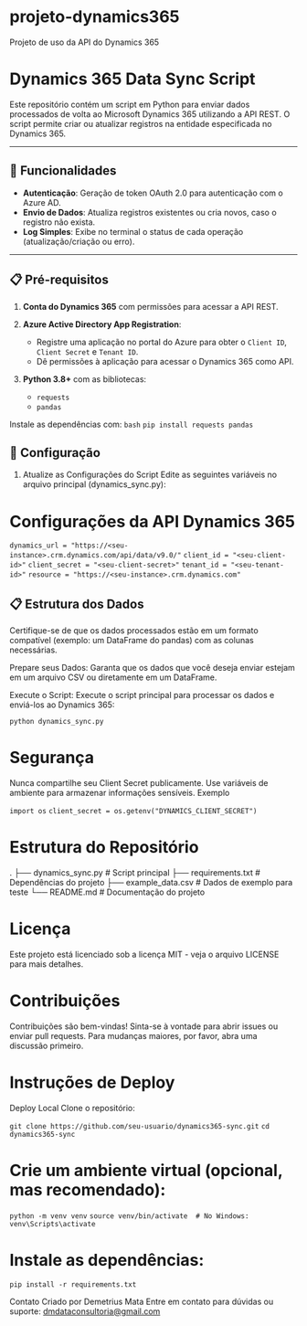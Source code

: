 # projeto-dynamics365
Projeto de uso da API do Dynamics 365

# Dynamics 365 Data Sync Script

Este repositório contém um script em Python para enviar dados processados de volta ao Microsoft Dynamics 365 utilizando a API REST. O script permite criar ou atualizar registros na entidade especificada no Dynamics 365.

---

## 🚀 Funcionalidades

- **Autenticação**: Geração de token OAuth 2.0 para autenticação com o Azure AD.
- **Envio de Dados**: Atualiza registros existentes ou cria novos, caso o registro não exista.
- **Log Simples**: Exibe no terminal o status de cada operação (atualização/criação ou erro).

---

## 📋 Pré-requisitos

1. **Conta do Dynamics 365** com permissões para acessar a API REST.
2. **Azure Active Directory App Registration**:
   - Registre uma aplicação no portal do Azure para obter o `Client ID`, `Client Secret` e `Tenant ID`.
   - Dê permissões à aplicação para acessar o Dynamics 365 como API.

3. **Python 3.8+** com as bibliotecas:
   - `requests`
   - `pandas`

Instale as dependências com:
```bash```
```pip install requests pandas```

## 🚀 Configuração
1. Atualize as Configurações do Script
Edite as seguintes variáveis no arquivo principal (dynamics_sync.py):

# Configurações da API Dynamics 365
```dynamics_url = "https://<seu-instance>.crm.dynamics.com/api/data/v9.0/"```
```client_id = "<seu-client-id>"```
```client_secret = "<seu-client-secret>"```
```tenant_id = "<seu-tenant-id>"```
```resource = "https://<seu-instance>.crm.dynamics.com"```

## 📋 Estrutura dos Dados
Certifique-se de que os dados processados estão em um formato compatível (exemplo: um DataFrame do pandas) com as colunas necessárias.

Prepare seus Dados: Garanta que os dados que você deseja enviar estejam em um arquivo CSV ou diretamente em um DataFrame.

Execute o Script: Execute o script principal para processar os dados e enviá-los ao Dynamics 365:

```python dynamics_sync.py```

# Segurança
Nunca compartilhe seu Client Secret publicamente.
Use variáveis de ambiente para armazenar informações sensíveis. Exemplo

```import os```
```client_secret = os.getenv("DYNAMICS_CLIENT_SECRET")```

# Estrutura do Repositório
.
├── dynamics_sync.py      # Script principal
├── requirements.txt      # Dependências do projeto
├── example_data.csv      # Dados de exemplo para teste
└── README.md             # Documentação do projeto

# Licença
Este projeto está licenciado sob a licença MIT - veja o arquivo LICENSE para mais detalhes.

# Contribuições
Contribuições são bem-vindas! Sinta-se à vontade para abrir issues ou enviar pull requests. Para mudanças maiores, por favor, abra uma discussão primeiro.

# Instruções de Deploy
Deploy Local
Clone o repositório:

```git clone https://github.com/seu-usuario/dynamics365-sync.git```
```cd dynamics365-sync```

# Crie um ambiente virtual (opcional, mas recomendado):
```python -m venv venv```
```source venv/bin/activate  # No Windows: venv\Scripts\activate```

# Instale as dependências:
```pip install -r requirements.txt```

Contato
Criado por Demetrius Mata
Entre em contato para dúvidas ou suporte: dmdataconsultoria@gmail.com

